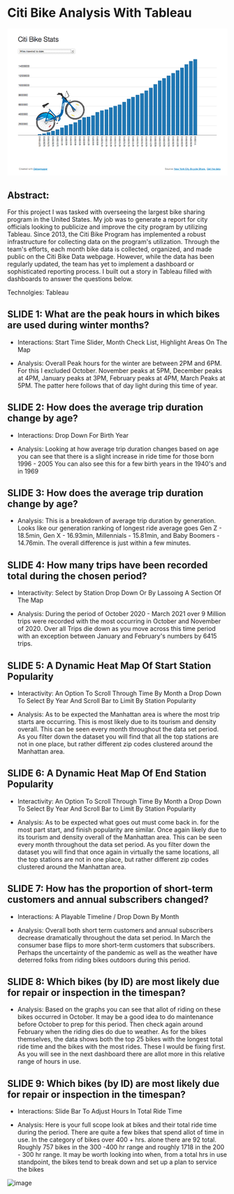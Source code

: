 # Citi Bike Analysis With Tableau

![](citi.gif)

## Abstract: 

For this project I was tasked with overseeing the largest bike sharing program in the United States. My job was to generate a report for city officials looking to publicize and improve the city program by utilizing Tableau. Since 2013, the Citi Bike Program has implemented a robust infrastructure for collecting data on the program's utilization. Through the team's efforts, each month bike data is collected, organized, and made public on the Citi Bike Data webpage. However, while the data has been regularly updated, the team has yet to implement a dashboard or sophisticated reporting process. I built out a story in Tableau filled with dashboards to answer the questions below.

Technolgies: Tableau



## SLIDE 1: What are the peak hours in which bikes are used during winter months?

* Interactions: Start Time Slider, Month Check List, Highlight Areas On The Map

* Analysis: Overall Peak hours for the winter are between 2PM and 6PM. For this I excluded October. November peaks at 5PM, December peaks at 4PM, January peaks at 3PM, February peaks at 4PM, March Peaks at 5PM. The patter here follows that of day light during this time of year.

## SLIDE 2: How does the average trip duration change by age?

* Interactions: Drop Down For Birth Year

* Analysis: Looking at how average trip duration changes based on age you can see that there is a slight increase in ride time for those born 1996 - 2005 You can also see this for a few birth years in the 1940's and in 1969

## SLIDE 3: How does the average trip duration change by age?

* Analysis: This is a breakdown of average trip duration by generation. Looks like our generation ranking of longest ride average goes Gen Z - 18.5min, Gen X - 16.93min, Millennials - 15.81min, and Baby Boomers - 14.76min. The overall difference is just within a few minutes.

## SLIDE 4: How many trips have been recorded total during the chosen period?

* Interactivity: Select by Station Drop Down Or By Lassoing A Section Of The Map

* Analysis: During the period of October 2020 - March 2021 over 9 Million trips were recorded with the most occurring in October and November of 2020. Over all Trips die down as you move across this time period with an exception between January and February's numbers by 6415 trips.

## SLIDE 5: A Dynamic Heat Map Of Start Station Popularity

* Interactivity: An Option To Scroll Through Time By Month a Drop Down To Select By Year And Scroll Bar to Limit By Station Popularity

* Analysis: As to be expected the Manhattan area is where the most trip starts are occurring. This is most likely due to its tourism and density overall. This can be seen every month throughout the data set period. As you filter down the dataset you will find that all the top stations are not in one place, but rather different zip codes clustered around the Manhattan area.

## SLIDE 6: A Dynamic Heat Map Of End Station Popularity

* Interactivity: An Option To Scroll Through Time By Month a Drop Down To Select By Year And Scroll Bar to Limit By Station Popularity

* Analysis: As to be expected what goes out must come back in. for the most part start, and finish popularity are similar. Once again likely due to its tourism and density overall of the Manhattan area. This can be seen every month throughout the data set period. As you filter down the dataset you will find that once again in virtually the same locations, all the top stations are not in one place, but rather different zip codes clustered around the Manhattan area.

## SLIDE 7: How has the proportion of short-term customers and annual subscribers changed?

* Interactions: A Playable Timeline / Drop Down By Month

* Analysis: Overall both short term customers and annual subscribers decrease dramatically throughout the data set period. In March the consumer base flips to more short-term customers that subscribers. Perhaps the uncertainty of the pandemic as well as the weather have deterred folks from riding bikes outdoors during this period.

## SLIDE 8: Which bikes (by ID) are most likely due for repair or inspection in the timespan?

* Analysis: Based on the graphs you can see that allot of riding on these bikes occurred in October. It may be a good idea to do maintenance before October to prep for this period. Then check again around February when the riding dies do due to weather. As for the bikes themselves, the data shows both the top 25 bikes with the longest total ride time and the bikes with the most rides. These I would be fixing first. As you will see in the next dashboard there are allot more in this relative range of hours in use.

## SLIDE 9: Which bikes (by ID) are most likely due for repair or inspection in the timespan?

* Interactions: Slide Bar To Adjust Hours In Total Ride Time

* Analysis: Here is your full scope look at bikes and their total ride time during the period. There are quite a few bikes that spend allot of time in use. In the category of bikes over 400 + hrs. alone there are 92 total. Roughly 757 bikes in the 300 -400 hr range and roughly 1718 in the 200 - 300 hr range. It may be worth looking into when, from a total hrs in use standpoint, the bikes tend to break down and set up a plan to service the bikes

![image](https://user-images.githubusercontent.com/70335277/115489348-10da4c00-a22a-11eb-91c2-165c6eb0814a.png)
